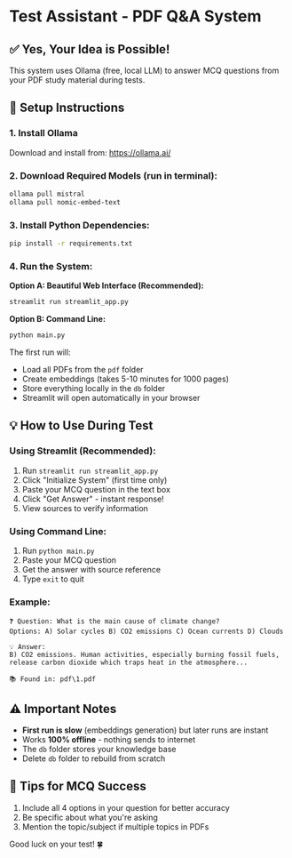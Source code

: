 # Test Assistant - PDF Q&A System

## ✅ Yes, Your Idea is Possible!

This system uses Ollama (free, local LLM) to answer MCQ questions from your PDF study material during tests.

## 🚀 Setup Instructions

### 1. Install Ollama
Download and install from: https://ollama.ai/

### 2. Download Required Models (run in terminal):
```bash
ollama pull mistral
ollama pull nomic-embed-text
```

### 3. Install Python Dependencies:
```bash
pip install -r requirements.txt
```

### 4. Run the System:

**Option A: Beautiful Web Interface (Recommended):**
```bash
streamlit run streamlit_app.py
```

**Option B: Command Line:**
```bash
python main.py
```

The first run will:
- Load all PDFs from the `pdf` folder
- Create embeddings (takes 5-10 minutes for 1000 pages)
- Store everything locally in the `db` folder
- Streamlit will open automatically in your browser

## 💡 How to Use During Test

### Using Streamlit (Recommended):
1. Run `streamlit run streamlit_app.py`
2. Click "Initialize System" (first time only)
3. Paste your MCQ question in the text box
4. Click "Get Answer" - instant response!
5. View sources to verify information

### Using Command Line:
1. Run `python main.py`
2. Paste your MCQ question
3. Get the answer with source reference
4. Type `exit` to quit

### Example:
```
❓ Question: What is the main cause of climate change?
Options: A) Solar cycles B) CO2 emissions C) Ocean currents D) Clouds

💡 Answer:
B) CO2 emissions. Human activities, especially burning fossil fuels, release carbon dioxide which traps heat in the atmosphere...

📚 Found in: pdf\1.pdf
```

## ⚠️ Important Notes

- **First run is slow** (embeddings generation) but later runs are instant
- Works **100% offline** - nothing sends to internet
- The `db` folder stores your knowledge base
- Delete `db` folder to rebuild from scratch

## 🎯 Tips for MCQ Success

1. Include all 4 options in your question for better accuracy
2. Be specific about what you're asking
3. Mention the topic/subject if multiple topics in PDFs

Good luck on your test! 🍀

